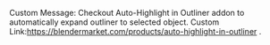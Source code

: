 Custom Message: Checkout Auto-Highlight in Outliner addon to automatically expand outliner to selected object. Custom Link:https://blendermarket.com/products/auto-highlight-in-outliner .
